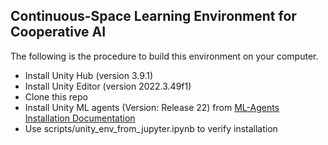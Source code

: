 ## Continuous-Space Learning Environment for Cooperative AI

The following is the procedure to build this environment on your computer.
- Install Unity Hub (version 3.9.1)
- Install Unity Editor (version 2022.3.49f1)
- Clone this repo
- Install Unity ML agents (Version: Release 22) from [ML-Agents Installation Documentation](https://unity-technologies.github.io/ml-agents/Installation/)
- Use scripts/unity_env_from_jupyter.ipynb to verify installation

<!--
**1116211079-KotaToyoda/1116211079-KotaToyoda** is a ✨ _special_ ✨ repository because its `README.md` (this file) appears on your GitHub profile.

Here are some ideas to get you started:

- 🔭 I’m currently working on ...
- 🌱 I’m currently learning ...
- 👯 I’m looking to collaborate on ...
- 🤔 I’m looking for help with ...
- 💬 Ask me about ...
- 📫 How to reach me: ...
- 😄 Pronouns: ...
- ⚡ Fun fact: ...
-->

